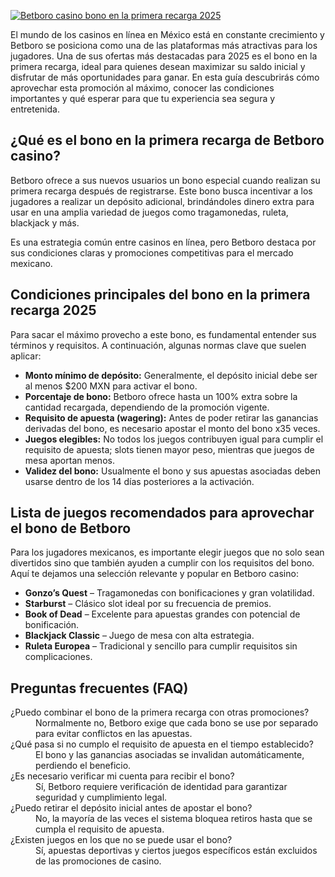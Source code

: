 [![Betboro casino bono en la primera recarga 2025](https://123-caf.pages.dev/gitsignup.png)](https://vrmoo.ru/Bt82HjjY)

<p>El mundo de los casinos en línea en México está en constante crecimiento y Betboro se posiciona como una de las plataformas más atractivas para los jugadores. Una de sus ofertas más destacadas para 2025 es el bono en la primera recarga, ideal para quienes desean maximizar su saldo inicial y disfrutar de más oportunidades para ganar. En esta guía descubrirás cómo aprovechar esta promoción al máximo, conocer las condiciones importantes y qué esperar para que tu experiencia sea segura y entretenida.</p>  <h2>¿Qué es el bono en la primera recarga de Betboro casino?</h2> <p>Betboro ofrece a sus nuevos usuarios un bono especial cuando realizan su primera recarga después de registrarse. Este bono busca incentivar a los jugadores a realizar un depósito adicional, brindándoles dinero extra para usar en una amplia variedad de juegos como tragamonedas, ruleta, blackjack y más.</p> <p>Es una estrategia común entre casinos en línea, pero Betboro destaca por sus condiciones claras y promociones competitivas para el mercado mexicano.</p>  <h2>Condiciones principales del bono en la primera recarga 2025</h2> <p>Para sacar el máximo provecho a este bono, es fundamental entender sus términos y requisitos. A continuación, algunas normas clave que suelen aplicar:</p> <ul> <li><strong>Monto mínimo de depósito:</strong> Generalmente, el depósito inicial debe ser al menos $200 MXN para activar el bono.</li> <li><strong>Porcentaje de bono:</strong> Betboro ofrece hasta un 100% extra sobre la cantidad recargada, dependiendo de la promoción vigente.</li> <li><strong>Requisito de apuesta (wagering):</strong> Antes de poder retirar las ganancias derivadas del bono, es necesario apostar el monto del bono x35 veces.</li> <li><strong>Juegos elegibles:</strong> No todos los juegos contribuyen igual para cumplir el requisito de apuesta; slots tienen mayor peso, mientras que juegos de mesa aportan menos.</li> <li><strong>Validez del bono:</strong> Usualmente el bono y sus apuestas asociadas deben usarse dentro de los 14 días posteriores a la activación.</li> </ul>  <h2>Lista de juegos recomendados para aprovechar el bono de Betboro</h2> <p>Para los jugadores mexicanos, es importante elegir juegos que no solo sean divertidos sino que también ayuden a cumplir con los requisitos del bono. Aquí te dejamos una selección relevante y popular en Betboro casino:</p> <ul> <li><strong>Gonzo’s Quest</strong> – Tragamonedas con bonificaciones y gran volatilidad.</li> <li><strong>Starburst</strong> – Clásico slot ideal por su frecuencia de premios.</li> <li><strong>Book of Dead</strong> – Excelente para apuestas grandes con potencial de bonificación.</li> <li><strong>Blackjack Classic</strong> – Juego de mesa con alta estrategia.</li> <li><strong>Ruleta Europea</strong> – Tradicional y sencillo para cumplir requisitos sin complicaciones.</li> </ul>  <h2>Preguntas frecuentes (FAQ)</h2> <dl>   <dt>¿Puedo combinar el bono de la primera recarga con otras promociones?</dt>   <dd>Normalmente no, Betboro exige que cada bono se use por separado para evitar conflictos en las apuestas.</dd>    <dt>¿Qué pasa si no cumplo el requisito de apuesta en el tiempo establecido?</dt>   <dd>El bono y las ganancias asociadas se invalidan automáticamente, perdiendo el beneficio.</dd>    <dt>¿Es necesario verificar mi cuenta para recibir el bono?</dt>   <dd>Sí, Betboro requiere verificación de identidad para garantizar seguridad y cumplimiento legal.</dd>    <dt>¿Puedo retirar el depósito inicial antes de apostar el bono?</dt>   <dd>No, la mayoría de las veces el sistema bloquea retiros hasta que se cumpla el requisito de apuesta.</dd>    <dt>¿Existen juegos en los que no se puede usar el bono?</dt>   <dd>Sí, apuestas deportivas y ciertos juegos específicos están excluidos de las promociones de casino.</dd> </dl>